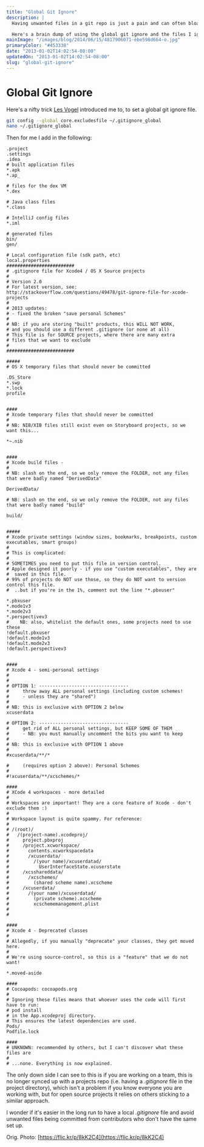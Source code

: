 ```yaml
---
title: "Global Git Ignore"
description: |
  Having unwanted files in a git repo is just a pain and can often bloat your repo, often resulting in problems when working with others.

  Here's a brain dump of using the global git ignore and the files I ignore by default.
mainImage: "/images/blog/2014/06/15/4817906071-ebe598d664-o.jpg"
primaryColor: "#453338"
date: "2013-01-02T14:02:54-08:00"
updatedOn: "2013-01-02T14:02:54-08:00"
slug: "global-git-ignore"
---
```


# Global Git Ignore

Here's a nifty trick [Les Vogel](https://plus.google.com/107226127526541403399/posts) introduced me to, to set a global git ignore file.

```bash
git config --global core.excludesfile ~/.gitignore_global
nano ~/.gitignore_global
```

Then for me I add in the following:

```
.project
.settings
.idea
# built application files
*.apk
*.ap_

# files for the dex VM
*.dex

# Java class files
*.class

# IntelliJ config files
*.iml

# generated files
bin/
gen/

# Local configuration file (sdk path, etc)
local.properties
#########################
# .gitignore file for Xcode4 / OS X Source projects
#
# Version 2.0
# For latest version, see: http://stackoverflow.com/questions/49478/git-ignore-file-for-xcode-projects
#
# 2013 updates:
# - fixed the broken "save personal Schemes"
#
# NB: if you are storing "built" products, this WILL NOT WORK,
# and you should use a different .gitignore (or none at all)
# This file is for SOURCE projects, where there are many extra
# files that we want to exclude
#
#########################

#####
# OS X temporary files that should never be committed

.DS_Store
*.swp
*.lock
profile


####
# Xcode temporary files that should never be committed
#
# NB: NIB/XIB files still exist even on Storyboard projects, so we want this...

*~.nib


####
# Xcode build files -
#
# NB: slash on the end, so we only remove the FOLDER, not any files that were badly named "DerivedData"

DerivedData/

# NB: slash on the end, so we only remove the FOLDER, not any files that were badly named "build"

build/


#####
# Xcode private settings (window sizes, bookmarks, breakpoints, custom executables, smart groups)
#
# This is complicated:
#
# SOMETIMES you need to put this file in version control.
# Apple designed it poorly - if you use "custom executables", they are
#  saved in this file.
# 99% of projects do NOT use those, so they do NOT want to version control this file.
#  ..but if you're in the 1%, comment out the line "*.pbxuser"

*.pbxuser
*.mode1v3
*.mode2v3
*.perspectivev3
#    NB: also, whitelist the default ones, some projects need to use these
!default.pbxuser
!default.mode1v3
!default.mode2v3
!default.perspectivev3


####
# Xcode 4 - semi-personal settings
#
#
# OPTION 1: ---------------------------------
#     throw away ALL personal settings (including custom schemes!
#     - unless they are "shared")
#
# NB: this is exclusive with OPTION 2 below
xcuserdata

# OPTION 2: ---------------------------------
#     get rid of ALL personal settings, but KEEP SOME OF THEM
#     - NB: you must manually uncomment the bits you want to keep
#
# NB: this is exclusive with OPTION 1 above
#
#xcuserdata/**/*

#     (requires option 2 above): Personal Schemes
#
#!xcuserdata/**/xcschemes/*

####
# XCode 4 workspaces - more detailed
#
# Workspaces are important! They are a core feature of Xcode - don't exclude them :)
#
# Workspace layout is quite spammy. For reference:
#
# /(root)/
#   /(project-name).xcodeproj/
#     project.pbxproj
#     /project.xcworkspace/
#       contents.xcworkspacedata
#       /xcuserdata/
#         /(your name)/xcuserdatad/
#           UserInterfaceState.xcuserstate
#     /xcsshareddata/
#       /xcschemes/
#         (shared scheme name).xcscheme
#     /xcuserdata/
#       /(your name)/xcuserdatad/
#         (private scheme).xcscheme
#         xcschememanagement.plist
#
#

####
# Xcode 4 - Deprecated classes
#
# Allegedly, if you manually "deprecate" your classes, they get moved here.
#
# We're using source-control, so this is a "feature" that we do not want!

*.moved-aside

####
# Cocoapods: cocoapods.org
#
# Ignoring these files means that whoever uses the code will first have to run:
# pod install
# in the App.xcodeproj directory.
# This ensures the latest dependencies are used.
Pods/
Podfile.lock

####
# UNKNOWN: recommended by others, but I can't discover what these files are
#
# ...none. Everything is now explained.
```

The only down side I can see to this is if you are working on a team, this is no longer synced up with a projects repo (i.e. having a *.gitignore* file in the project directory), which isn't a problem if you know everyone you are working with, but for open source projects it relies on others sticking to a similar approach.

I wonder if it's easier in the long run to have a local *.gitignore* file and avoid unwanted files being committed from contributors who don't have the same set up.

Orig. Photo: [https://flic.kr/p/8kK2C4](https://flic.kr/p/8kK2C4)